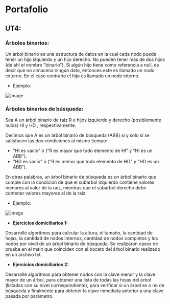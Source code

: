 # Portafolio

## UT4:


### Árboles binarios:

Un árbol binario es una estructura de datos en la cual cada nodo puede tener un hijo izquierdo y un hijo derecho. No pueden tener más de dos hijos (de ahí el nombre "binario"). Si algún hijo tiene como referencia a null, es decir que no almacena ningún dato, entonces este es llamado un nodo externo. En el caso contrario el hijo es llamado un nodo interno. 

* Ejemplo:

![image](https://user-images.githubusercontent.com/69222919/170954489-cd745a73-744b-459a-8725-47b7d3bc16bd.png)


### Árboles binarios de búsqueda:

Sea A un árbol binario de raíz R e hijos izquierdo y derecho (posiblemente nulos) HI y HD , respectivamente.

Decimos que A es un árbol binario de búsqueda (ABB) si y solo si se satisfacen las dos condiciones al mismo tiempo:

* "HI es vacío" ó ("R es mayor que todo elemento de HI" y "HI es un ABB").
* "HD es vacío" ó ("R es menor que todo elemento de HD" y "HD es un ABB").

En otras palabras, un árbol binario de búsqueda es un árbol binario que cumple con la condición de que el subárbol izquierdo contiene valores menores al valor de la raíz, mientras que el subárbol derecho debe contener valores mayores al de la raíz.

* Ejemplo: 

![image](https://user-images.githubusercontent.com/69222919/170955780-de571f5a-616a-4a3d-b855-410bb68d2bac.png)

* **Ejercicios domiciliarios 1:**

Desarrollé algoritmos para calcular la altura, el tamaño, la cantidad de hojas, la cantidad de nodos internos, cantidad de nodos completos y los nodos por nivel de un árbol binario de búsqueda.
Se realizaron casos de prueba en el main que coinciden con el boceto del árbol binario realizado en un archivo txt.

* **Ejercicios domiciliarios 2:**

Desarrollé algoritmos para obtener nodos con la clave menor y la clave mayor de un árbol, para obtener una lista de todas las hojas del árbol (listadas con su nivel correspondiente), para verificar si un árbol es o no de búsqueda y finalmente para obtener la clave inmediata anterior a una clave pasada por parámetro. 
